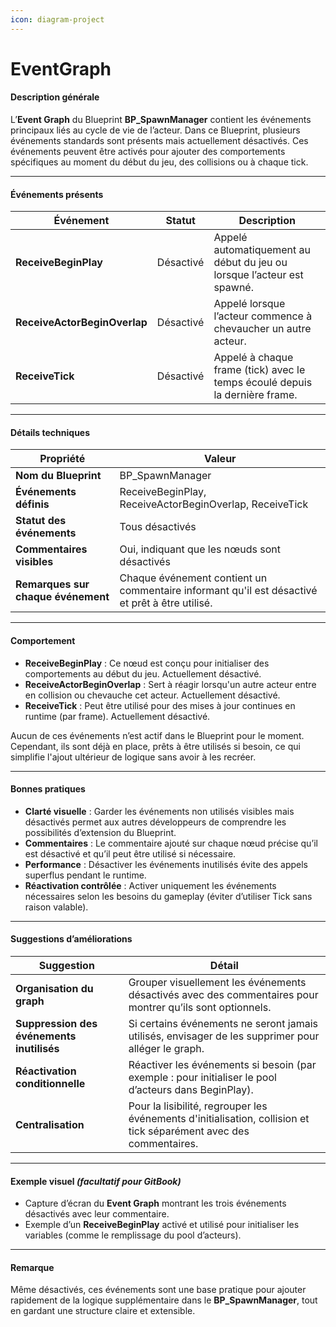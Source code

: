 ```yaml
---
icon: diagram-project
---
```


# EventGraph

#### Description générale

L’**Event Graph** du Blueprint **BP\_SpawnManager** contient les événements principaux liés au cycle de vie de l’acteur. Dans ce Blueprint, plusieurs événements standards sont présents mais actuellement désactivés. Ces événements peuvent être activés pour ajouter des comportements spécifiques au moment du début du jeu, des collisions ou à chaque tick.

***

#### Événements présents

| Événement                    | Statut    | Description                                                                 |
| ---------------------------- | --------- | --------------------------------------------------------------------------- |
| **ReceiveBeginPlay**         | Désactivé | Appelé automatiquement au début du jeu ou lorsque l’acteur est spawné.      |
| **ReceiveActorBeginOverlap** | Désactivé | Appelé lorsque l’acteur commence à chevaucher un autre acteur.              |
| **ReceiveTick**              | Désactivé | Appelé à chaque frame (tick) avec le temps écoulé depuis la dernière frame. |

***

#### Détails techniques

| Propriété                          | Valeur                                                                                         |
| ---------------------------------- | ---------------------------------------------------------------------------------------------- |
| **Nom du Blueprint**               | BP\_SpawnManager                                                                               |
| **Événements définis**             | ReceiveBeginPlay, ReceiveActorBeginOverlap, ReceiveTick                                        |
| **Statut des événements**          | Tous désactivés                                                                                |
| **Commentaires visibles**          | Oui, indiquant que les nœuds sont désactivés                                                   |
| **Remarques sur chaque événement** | Chaque événement contient un commentaire informant qu'il est désactivé et prêt à être utilisé. |

***

#### Comportement

* **ReceiveBeginPlay** : Ce nœud est conçu pour initialiser des comportements au début du jeu. Actuellement désactivé.
* **ReceiveActorBeginOverlap** : Sert à réagir lorsqu'un autre acteur entre en collision ou chevauche cet acteur. Actuellement désactivé.
* **ReceiveTick** : Peut être utilisé pour des mises à jour continues en runtime (par frame). Actuellement désactivé.

Aucun de ces événements n’est actif dans le Blueprint pour le moment. Cependant, ils sont déjà en place, prêts à être utilisés si besoin, ce qui simplifie l'ajout ultérieur de logique sans avoir à les recréer.

***

#### Bonnes pratiques

* **Clarté visuelle** : Garder les événements non utilisés visibles mais désactivés permet aux autres développeurs de comprendre les possibilités d’extension du Blueprint.
* **Commentaires** : Le commentaire ajouté sur chaque nœud précise qu’il est désactivé et qu’il peut être utilisé si nécessaire.
* **Performance** : Désactiver les événements inutilisés évite des appels superflus pendant le runtime.
* **Réactivation contrôlée** : Activer uniquement les événements nécessaires selon les besoins du gameplay (éviter d’utiliser Tick sans raison valable).

***

#### Suggestions d’améliorations

| Suggestion                                | Détail                                                                                                             |
| ----------------------------------------- | ------------------------------------------------------------------------------------------------------------------ |
| **Organisation du graph**                 | Grouper visuellement les événements désactivés avec des commentaires pour montrer qu’ils sont optionnels.          |
| **Suppression des événements inutilisés** | Si certains événements ne seront jamais utilisés, envisager de les supprimer pour alléger le graph.                |
| **Réactivation conditionnelle**           | Réactiver les événements si besoin (par exemple : pour initialiser le pool d’acteurs dans BeginPlay).              |
| **Centralisation**                        | Pour la lisibilité, regrouper les événements d'initialisation, collision et tick séparément avec des commentaires. |

***

#### Exemple visuel _(facultatif pour GitBook)_

* Capture d’écran du **Event Graph** montrant les trois événements désactivés avec leur commentaire.
* Exemple d’un **ReceiveBeginPlay** activé et utilisé pour initialiser les variables (comme le remplissage du pool d’acteurs).

***

#### Remarque

Même désactivés, ces événements sont une base pratique pour ajouter rapidement de la logique supplémentaire dans le **BP\_SpawnManager**, tout en gardant une structure claire et extensible.
